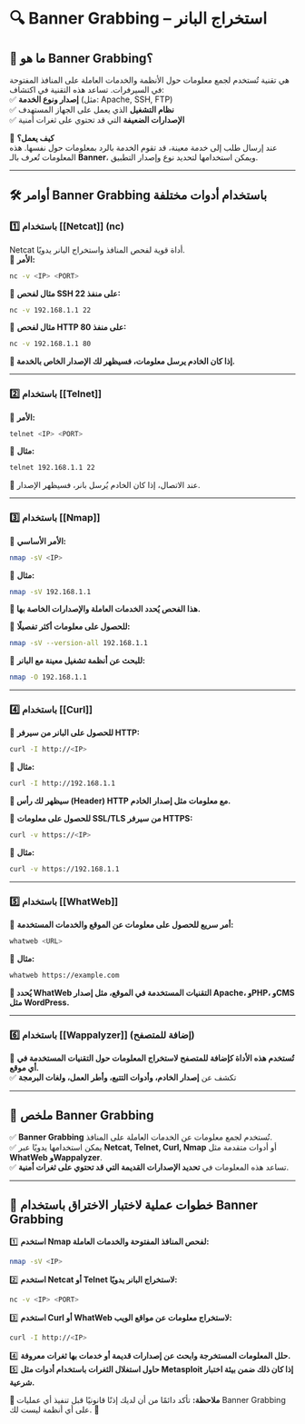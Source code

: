 # **🔍 Banner Grabbing – استخراج البانر**

## **📌 ما هو Banner Grabbing؟**

هي تقنية تُستخدم لجمع معلومات حول الأنظمة والخدمات العاملة على المنافذ المفتوحة في السيرفرات. تساعد هذه التقنية في اكتشاف:  
✅ **إصدار ونوع الخدمة** (مثل: Apache, SSH, FTP)  
✅ **نظام التشغيل** الذي يعمل على الجهاز المستهدف  
✅ **الإصدارات الضعيفة** التي قد تحتوي على ثغرات أمنية

🔴 **كيف يعمل؟**  
عند إرسال طلب إلى خدمة معينة، قد تقوم الخدمة بالرد بمعلومات حول نفسها. هذه المعلومات تُعرف بالـ **Banner**، ويمكن استخدامها لتحديد نوع وإصدار التطبيق.

---

## **🛠️ أوامر Banner Grabbing باستخدام أدوات مختلفة**

### **1️⃣ باستخدام [[Netcat]] (nc)**

Netcat أداة قوية لفحص المنافذ واستخراج البانر يدويًا.  
📌 **الأمر:**

```bash
nc -v <IP> <PORT>
```

📌 **مثال لفحص SSH على منفذ 22:**

```bash
nc -v 192.168.1.1 22
```

📌 **مثال لفحص HTTP على منفذ 80:**

```bash
nc -v 192.168.1.1 80
```

**🔹 إذا كان الخادم يرسل معلومات، فسيظهر لك الإصدار الخاص بالخدمة.**

---

### **2️⃣ باستخدام [[Telnet]]**

📌 **الأمر:**

```bash
telnet <IP> <PORT>
```

📌 **مثال:**

```bash
telnet 192.168.1.1 22
```

📌 عند الاتصال، إذا كان الخادم يُرسل بانر، فسيظهر الإصدار.

---

### **3️⃣ باستخدام [[Nmap]]**

📌 **الأمر الأساسي:**

```bash
nmap -sV <IP>
```

📌 **مثال:**

```bash
nmap -sV 192.168.1.1
```

**🔹 هذا الفحص يُحدد الخدمات العاملة والإصدارات الخاصة بها.**

📌 **للحصول على معلومات أكثر تفصيلًا:**

```bash
nmap -sV --version-all 192.168.1.1
```

📌 **للبحث عن أنظمة تشغيل معينة مع البانر:**

```bash
nmap -O 192.168.1.1
```

---

### **4️⃣ باستخدام [[Curl]]**

📌 **للحصول على البانر من سيرفر HTTP:**

```bash
curl -I http://<IP>
```

📌 **مثال:**

```bash
curl -I http://192.168.1.1
```

**🔹 سيظهر لك رأس (Header) HTTP مع معلومات مثل إصدار الخادم.**

📌 **للحصول على معلومات SSL/TLS من سيرفر HTTPS:**

```bash
curl -v https://<IP>
```

📌 **مثال:**

```bash
curl -v https://192.168.1.1
```

---

### **5️⃣ باستخدام [[WhatWeb]]**

📌 **أمر سريع للحصول على معلومات عن الموقع والخدمات المستخدمة:**

```bash
whatweb <URL>
```

📌 **مثال:**

```bash
whatweb https://example.com
```

**🔹 يُحدد WhatWeb التقنيات المستخدمة في الموقع، مثل إصدار Apache، وPHP، وCMS مثل WordPress.**

---

### **6️⃣ باستخدام [[Wappalyzer]] (إضافة للمتصفح)**

📌 **تُستخدم هذه الأداة كإضافة للمتصفح لاستخراج المعلومات حول التقنيات المستخدمة في أي موقع.**  
✅ تكشف عن **إصدار الخادم، وأدوات التتبع، وأطر العمل، ولغات البرمجة**

---

## **🎯 ملخص Banner Grabbing**

✅ **Banner Grabbing** تُستخدم لجمع معلومات عن الخدمات العاملة على المنافذ.  
✅ يمكن استخدامها يدويًا عبر **Netcat, Telnet, Curl, Nmap** أو أدوات متقدمة مثل **WhatWeb وWappalyzer**.  
✅ تساعد هذه المعلومات في **تحديد الإصدارات القديمة التي قد تحتوي على ثغرات أمنية**.

---

## **🚀 خطوات عملية لاختبار الاختراق باستخدام Banner Grabbing**

1️⃣ **استخدم Nmap لفحص المنافذ المفتوحة والخدمات العاملة:**

```bash
nmap -sV <IP>
```

2️⃣ **استخدم Netcat أو Telnet لاستخراج البانر يدويًا:**

```bash
nc -v <IP> <PORT>
```

3️⃣ **استخدم Curl أو WhatWeb لاستخراج معلومات عن مواقع الويب:**

```bash
curl -I http://<IP>
```

4️⃣ **حلل المعلومات المستخرجة وابحث عن إصدارات قديمة أو خدمات بها ثغرات معروفة.**  
5️⃣ **حاول استغلال الثغرات باستخدام أدوات مثل Metasploit إذا كان ذلك ضمن بيئة اختبار شرعية.**

**🔴 ملاحظة:** تأكد دائمًا من أن لديك إذنًا قانونيًا قبل تنفيذ أي عمليات Banner Grabbing على أي أنظمة ليست لك. 🚨